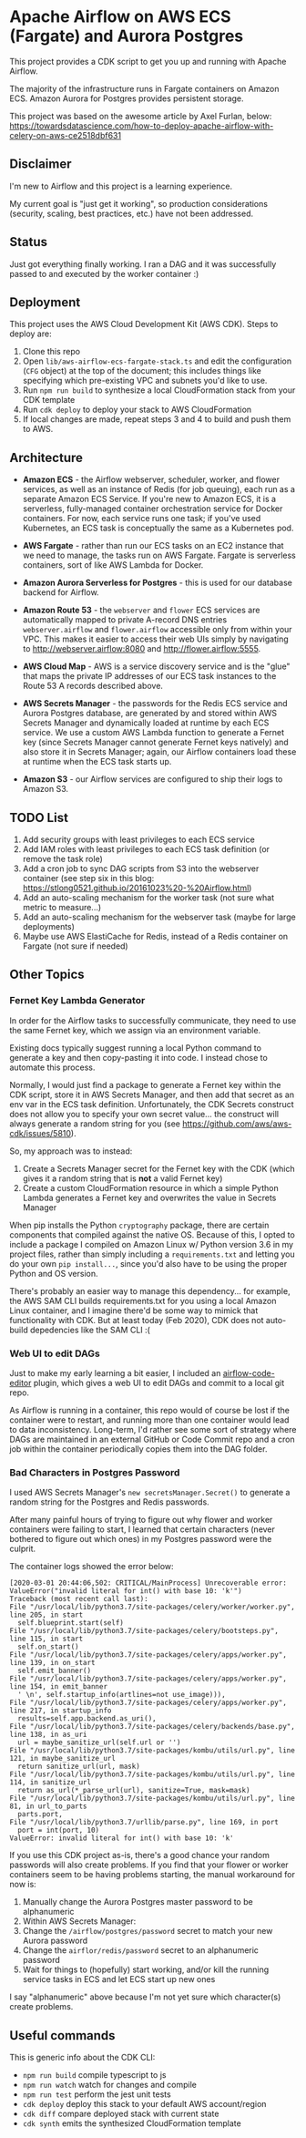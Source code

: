 # Apache Airflow on AWS ECS (Fargate) and Aurora Postgres

This project provides a CDK script to get you up and running with Apache Airflow.

The majority of the infrastructure runs in Fargate containers on Amazon ECS. Amazon Aurora for Postgres provides persistent storage. 

This project was based on the awesome article by Axel Furlan, below: 
https://towardsdatascience.com/how-to-deploy-apache-airflow-with-celery-on-aws-ce2518dbf631

## Disclaimer

I'm new to Airflow and this project is a learning experience.

My current goal is "just get it working", so production considerations (security, scaling, best practices, etc.) have not been addressed.

## Status

Just got everything finally working. I ran a DAG and it was successfully passed to and executed by the worker container :)

## Deployment

This project uses the AWS Cloud Development Kit (AWS CDK). Steps to deploy are: 

1. Clone this repo
2. Open `lib/aws-airflow-ecs-fargate-stack.ts` and edit the configuration (`CFG` object) at the top of the document; this includes things like specifying which pre-existing VPC and subnets you'd like to use. 
3. Run `npm run build` to synthesize a local CloudFormation stack from your CDK template
4. Run `cdk deploy` to deploy your stack to AWS CloudFormation
5. If local changes are made, repeat steps 3 and 4 to build and push them to AWS. 

## Architecture

* **Amazon ECS** - the Airflow webserver, scheduler, worker, and flower services, as well as an instance of Redis (for job queuing), each run as a separate Amazon ECS Service. If you're new to Amazon ECS, it is a serverless, fully-managed container orchestration service for Docker containers. For now, each service runs one task; if you've used Kubernetes, an ECS task is conceptually the same as a Kubernetes pod.

* **AWS Fargate** - rather than run our ECS tasks on an EC2 instance that we need to manage, the tasks run on AWS Fargate. Fargate is serverless containers, sort of like AWS Lambda for Docker. 

* **Amazon Aurora Serverless for Postgres** - this is used for our database backend for Airflow.

* **Amazon Route 53** - the `webserver` and `flower` ECS services are automatically mapped to private A-record DNS entries `webserver.airflow` and `flower.airflow` accessible only from within your VPC. This makes it easier to access their web UIs simply by navigating to http://webserver.airflow:8080 and http://flower.airflow:5555.

* **AWS Cloud Map** - AWS is a service discovery service and is the "glue" that maps the private IP addresses of our ECS task instances to the Route 53 A records described above. 

* **AWS Secrets Manager** - the passwords for the Redis ECS service and Aurora Postgres database, are generated by and stored within AWS Secrets Manager and dynamically loaded at runtime by each ECS service. We use a custom AWS Lambda function to generate a Fernet key (since Secrets Manager cannot generate Fernet keys natively) and also store it in Secrets Manager; again, our Airflow containers load these at runtime when the ECS task starts up. 

* **Amazon S3** - our Airflow services are configured to ship their logs to Amazon S3. 

## TODO List

1. Add security groups with least privileges to each ECS service
2. Add IAM roles with least privileges to each ECS task definition (or remove the task role)
3. Add a cron job to sync DAG scripts from S3 into the webserver container (see step six in this blog: https://stlong0521.github.io/20161023%20-%20Airflow.html)
4. Add an auto-scaling mechanism for the worker task (not sure what metric to measure...)
5. Add an auto-scaling mechanism for the webserver task (maybe for large deployments)
6. Maybe use AWS ElastiCache for Redis, instead of a Redis container on Fargate (not sure if needed)

## Other Topics

### Fernet Key Lambda Generator

In order for the Airflow tasks to successfully communicate, they need to use the same Fernet key, which we assign via an environment variable. 

Existing docs typically suggest running a local Python command to generate a key and then copy-pasting it into code. I instead chose to automate this process. 

Normally, I would just find a package to generate a Fernet key within the CDK script, store it in AWS Secrets Manager, and then add that secret as an env var in the ECS task definition. Unfortunately, the CDK Secrets construct does not allow you to specify your own secret value... the construct will always generate a random string for you (see https://github.com/aws/aws-cdk/issues/5810).

So, my approach was to instead: 
1. Create a Secrets Manager secret for the Fernet key with the CDK (which gives it a random string that is **not** a valid Fernet key)
2. Create a custom CloudFormation resource in which a simple Python Lambda generates a Fernet key and overwrites the value in Secrets Manager

When pip installs the Python `cryptography` package, there are certain components that compiled against the native OS. Because of this, I opted to include a package I compiled on Amazon Linux w/ Python version 3.6 in my project files, rather than simply including a `requirements.txt` and letting you do your own `pip install...`, since you'd also have to be using the proper Python and OS version. 

There's probably an easier way to manage this dependency... for example, the AWS SAM CLI builds requirements.txt for you using a local Amazon Linux container, and I imagine there'd be some way to mimick that functionality with CDK. But at least today (Feb 2020), CDK does not auto-build depedencies like the SAM CLI :(

### Web UI to edit DAGs

Just to make my early learning a bit easier, I included an [airflow-code-editor](https://github.com/andreax79/airflow-code-editor) plugin, which gives a web UI to edit DAGs and commit to a local git repo. 

As Airflow is running in a container, this repo would of course be lost if the container were to restart, and running more than one container would lead to data inconsistency. Long-term, I'd rather see some sort of strategy where DAGs are maintained in an external GitHub or Code Commit repo and a cron job within the container periodically copies them into the DAG folder.

### Bad Characters in Postgres Password

I used AWS Secrets Manager's `new secretsManager.Secret()` to generate a random string for the Postgres and Redis passwords. 

After many painful hours of trying to figure out why flower and worker containers were failing to start, I learned that certain characters (never bothered to figure out which ones) in my Postgres password were the culprit. 

The container logs showed the error below: 

```
[2020-03-01 20:44:06,502: CRITICAL/MainProcess] Unrecoverable error: ValueError("invalid literal for int() with base 10: 'k'")
Traceback (most recent call last):
File "/usr/local/lib/python3.7/site-packages/celery/worker/worker.py", line 205, in start
  self.blueprint.start(self)
File "/usr/local/lib/python3.7/site-packages/celery/bootsteps.py", line 115, in start
  self.on_start()
File "/usr/local/lib/python3.7/site-packages/celery/apps/worker.py", line 139, in on_start
  self.emit_banner()
File "/usr/local/lib/python3.7/site-packages/celery/apps/worker.py", line 154, in emit_banner
  ' \n', self.startup_info(artlines=not use_image))),
File "/usr/local/lib/python3.7/site-packages/celery/apps/worker.py", line 217, in startup_info
  results=self.app.backend.as_uri(),
File "/usr/local/lib/python3.7/site-packages/celery/backends/base.py", line 138, in as_uri
  url = maybe_sanitize_url(self.url or '')
File "/usr/local/lib/python3.7/site-packages/kombu/utils/url.py", line 121, in maybe_sanitize_url
  return sanitize_url(url, mask)
File "/usr/local/lib/python3.7/site-packages/kombu/utils/url.py", line 114, in sanitize_url
  return as_url(*_parse_url(url), sanitize=True, mask=mask)
File "/usr/local/lib/python3.7/site-packages/kombu/utils/url.py", line 81, in url_to_parts
  parts.port,
File "/usr/local/lib/python3.7/urllib/parse.py", line 169, in port
  port = int(port, 10)
ValueError: invalid literal for int() with base 10: 'k'
```

If you use this CDK project as-is, there's a good chance your random passwords will also create problems. If you find that your flower or worker containers seem to be having problems starting, the manual workaround for now is: 

1. Manually change the Aurora Postgres master password to be alphanumeric
2. Within AWS Secrets Manager:
  1. Change the `/airflow/postgres/password` secret to match your new Aurora password
  2. Change the `airflor/redis/password` secret to an alphanumeric password
3. Wait for things to (hopefully) start working, and/or kill the running service tasks in ECS and let ECS start up new ones

I say "alphanumeric" above because I'm not yet sure which character(s) create problems. 

## Useful commands

This is generic info about the CDK CLI: 

 * `npm run build`   compile typescript to js
 * `npm run watch`   watch for changes and compile
 * `npm run test`    perform the jest unit tests
 * `cdk deploy`      deploy this stack to your default AWS account/region
 * `cdk diff`        compare deployed stack with current state
 * `cdk synth`       emits the synthesized CloudFormation template
